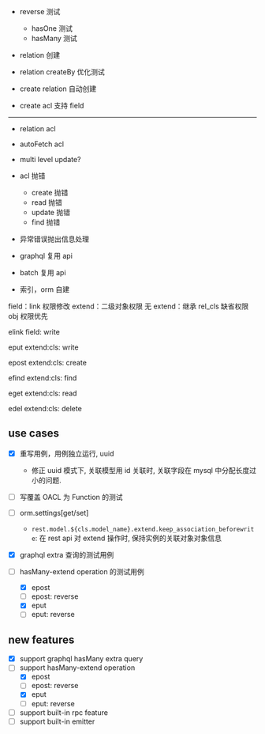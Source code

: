 * reverse 测试
  - hasOne 测试
  - hasMany 测试
* relation 创建
* relation createBy 优化测试

* create relation 自动创建

* create acl 支持 field

------------------------------------
* relation acl
* autoFetch acl
* multi level update?
* acl 抛错
  - create 抛错
  - read 抛错
  - update 抛错
  - find 抛错
* 异常错误抛出信息处理

* graphql 复用 api
* batch 复用 api


* 索引，orm 自建

field：link 权限修改
extend：二级对象权限
无 extend：继承 rel_cls 缺省权限
obj 权限优先

elink
field: write


eput
extend:cls: write


epost
extend:cls: create


efind
extend:cls: find


eget
extend:cls: read


edel
extend:cls: delete

## use cases

* [x] 重写用例，用例独立运行, uuid
  - 修正 uuid 模式下, 关联模型用 id 关联时, 关联字段在 mysql 中分配长度过小的问题.

* [ ] 写覆盖 OACL 为 Function 的测试
* [ ] orm.settings[get/set]
    - `rest.model.${cls.model_name}.extend.keep_association_beforewrite`: 在 rest api 对 extend 操作时, 保持实例的关联对象对象信息
* [x] graphql extra 查询的测试用例
* [ ] hasMany-extend operation 的测试用例
    - [x] epost
    - [ ] epost: reverse
    - [x] eput
    - [ ] eput: reverse

## new features

* [x] support graphql hasMany extra query
* [ ] support hasMany-extend operation
    - [x] epost
    - [ ] epost: reverse
    - [x] eput
    - [ ] eput: reverse
    
* [ ] support built-in rpc feature
* [ ] support built-in emitter